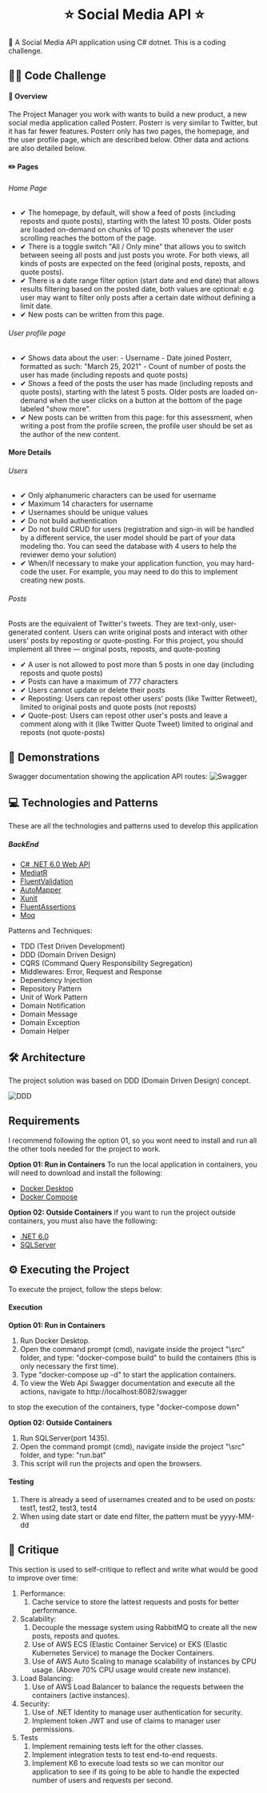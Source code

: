 <h1 align="center">
⭐ Social Media API ⭐ 
</h1>
💬 A Social Media API application using C# dotnet. This is a coding challenge.

## 👨‍💻 Code Challenge

#### 📌 Overview
The Project Manager you work with wants to build a new product, a new social media application called Posterr. Posterr is very similar to Twitter, but it has far fewer features.
Posterr only has two pages, the homepage, and the user profile page, which are described below. Other data and actions are also detailed below.

#### ✏️ Pages

###### Home Page
<ul>
	<li>✔ The homepage, by default, will show a feed of posts (including reposts and quote posts), starting with the latest 10 posts. Older posts are loaded on-demand on chunks of 10 posts whenever the user scrolling reaches the bottom of the page.</li>
	<li>✔ There is a toggle switch "All / Only mine" that allows you to switch between seeing all posts and just posts you wrote. For both views, all kinds of posts are expected on the feed (original posts, reposts, and quote posts).</li>
	<li>✔ There is a date range filter option (start date and end date) that allows results filtering based on the posted date, both values are optional: e.g user may want to filter only posts after a certain date without defining a limit date.</li>
	<li>✔ New posts can be written from this page.</li>
</ul>

###### User profile page
<ul>
	<li>✔ Shows data about the user:
	    - Username
		- Date joined Posterr, formatted as such: "March 25, 2021"
		- Count of number of posts the user has made (including reposts and quote posts)
	</li>
	<li>✔ Shows a feed of the posts the user has made (including reposts and quote posts), starting with the latest 5 posts. Older posts are loaded on-demand when the user clicks on a button at the bottom of the page labeled "show more".</li>
	<li>✔ New posts can be written from this page: for this assessment, when writing a post from the profile screen, the profile user should be set as the author of the new content.</li>
</ul>

#### More Details

###### Users
<ul>
	<li>✔ Only alphanumeric characters can be used for username</li>
	<li>✔ Maximum 14 characters for username</li>
	<li>✔ Usernames should be unique values</li>
	<li>✔ Do not build authentication</li>
	<li>✔ Do not build CRUD for users (registration and sign-in will be handled by a different service, the user model should be part of your data modeling tho. You can seed the database with 4 users to help the reviewer demo your solution)</li>
	<li>✔ When/if necessary to make your application function, you may hard-code the user. For example, you may need to do this to implement creating new posts.</li>
</ul>

###### Posts
Posts are the equivalent of Twitter's tweets. They are text-only, user-generated content. Users can write original posts and interact with other users' posts by reposting or quote-posting. For this project, you should implement all three — original posts, reposts, and quote-posting
<ul>
	<li>✔ A user is not allowed to post more than 5 posts in one day (including reposts and quote posts)</li>
	<li>✔ Posts can have a maximum of 777 characters</li>
	<li>✔ Users cannot update or delete their posts</li>
	<li>✔ Reposting: Users can repost other users' posts (like Twitter Retweet), limited to original posts and quote posts (not reposts)</li>
	<li>✔ Quote-post: Users can repost other user's posts and leave a comment along with it (like Twitter Quote Tweet) limited to original and reposts (not quote-posts)</li>
</ul>

## 📑 Demonstrations
Swagger documentation showing the application API routes:
![Swagger](./images/swagger.png)

## 💻 Technologies and Patterns
These are all the technologies and patterns used to develop this application
##### BackEnd
- [C# .NET 6.0 Web API](https://dotnet.microsoft.com/en-us/download/dotnet/6.0)
- [MediatR](https://www.nuget.org/packages/MediatR)
- [FluentValidation](https://www.nuget.org/packages/FluentValidation)
- [AutoMapper](https://www.nuget.org/packages/AutoMapper)
- [Xunit](https://www.nuget.org/packages/xunit)
- [FluentAssertions](https://www.nuget.org/packages/FluentAssertions)
- [Moq](https://www.nuget.org/packages/Moq)

Patterns and Techniques:
- TDD (Test Driven Development)
- DDD (Domain Driven Design)
- CQRS (Command Query Responsibility Segregation)
- Middlewares: Error, Request and Response
- Dependency Injection
- Repository Pattern
- Unit of Work Pattern
- Domain Notification
- Domain Message
- Domain Exception
- Domain Helper

## 🛠 Architecture
The project solution was based on DDD (Domain Driven Design) concept.

![DDD](./images/architecture.png)

## Requirements
I recommend following the option 01, so you wont need to install and run all the other tools needed for the project to work.

**Option 01: Run in Containers** 
To run the local application in containers, you will need to download and install the following:
- [Docker Desktop](https://docs.docker.com/desktop/#download-and-install)
- [Docker Compose](https://docs.docker.com/compose/install/compose-desktop/)

**Option 02: Outside Containers** 
If you want to run the project outside containers, you must also have the following:
- [.NET 6.0](https://dotnet.microsoft.com/en-us/download/dotnet/6.0)
- [SQLServer](https://www.microsoft.com/pt-br/sql-server/sql-server-downloads)

## ⚙️ Executing the Project
To execute the project, follow the steps below:

#### Execution

**Option 01: Run in Containers**
1. Run Docker Desktop.
2. Open the command prompt (cmd), navigate inside the project "\src" folder, and type: "docker-compose build" to build the containers (this is only necessary the first time).
3. Type "docker-compose up -d" to start the application containers.
4. To view the Web Api Swagger documentation and execute all the actions, navigate to http://localhost:8082/swagger

to stop the execution of the containers, type "docker-compose down"

**Option 02: Outside Containers**
1. Run SQLServer(port 1435).
2. Open the command prompt (cmd), navigate inside the project "\src" folder, and type: "run.bat"
3. This script will run the projects and open the browsers.

#### Testing
1. There is already a seed of usernames created and to be used on posts: test1, test2, test3, test4
2. When using date start or date end filter, the pattern must be yyyy-MM-dd


## 🤝 Critique
This section is used to self-critique to reflect and write what would be good to improve over time:

1. Performance:
	1. Cache service to store the lattest requests and posts for better performance.
2. Scalability:
	1. Decouple the message system using RabbitMQ to create all the new posts, reposts and quotes.
	2. Use of AWS ECS (Elastic Container Service) or EKS (Elastic Kubernetes Service) to manage the Docker Containers.
	3. Use of AWS Auto Scaling to manage scalability of instances by CPU usage. (Above 70% CPU usage would create new instance).
3. Load Balancing:
    1. Use of AWS Load Balancer to balance the requests between the containers (active instances).
4. Security:
	1. Use of .NET Identity to manage user authentication for security.
	2. Implement token JWT and use of claims to manager user permissions.
5. Tests
	1. Implement remaining tests left for the other classes.
	2. Implement integration tests to test end-to-end requests.
	3. Implement K6 to execute load tests so we can monitor our application to see if its going to be able to handle the expected number of users and requests per second.
	